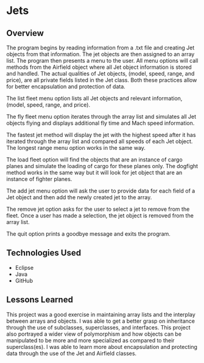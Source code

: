 # Jets

## Overview

The program begins by reading information from a .txt file and creating Jet objects from that information. The jet objects are then assigned to an array list. The program then presents a menu to the user. All menu options will call methods from the Airfield object where all Jet object information is stored and handled. The actual qualities of Jet objects, (model, speed, range, and price), are all private fields listed in the Jet class. Both these practices allow for better encapsulation and protection of data.

The list fleet menu option lists all Jet objects and relevant information, (model, speed, range, and price).

The fly fleet menu option iterates through the array list and simulates all Jet objects flying and displays additional fly time and Mach speed information.

The fastest jet method will display the jet with the highest speed after it has iterated through the array list and compared all speeds of each Jet object. The longest range menu option works in the same way.

The load fleet option will find the objects that are an instance of cargo planes and simulate the loading of cargo for these planes only. The dogfight method works in the same way but it will look for jet object that are an instance of fighter planes.

The add jet menu option will ask the user to provide data for each field of a Jet object and then add the newly created jet to the array. 

The remove jet option asks for the user to select a jet to remove from the fleet. Once a user has made a selection, the jet object is removed from the array list.

The quit option prints a goodbye message and exits the program.

## Technologies Used

- Eclipse
- Java
- GitHub

## Lessons Learned

This project was a good exercise in maintaining array lists and the interplay between arrays and objects. I was able to get a better grasp on inheritance through the use of subclasses, superclasses, and interfaces. This project also portrayed a wider view of polymorphism and how objects can be manipulated to be more and more specialized as compared to their superclass(es). I was able to learn more about encapsulation and protecting data through the use of the Jet and Airfield classes. 
